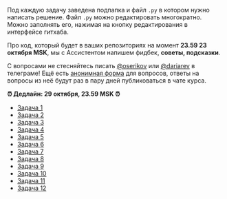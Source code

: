 Под каждую задачу заведена подпапка и файл `.py` в котором нужно написать решение. Файл `.py` можно редактировать многократно. Можно заполнять его, нажимая на кнопку редактирования в интерфейсе гитхаба.

Про код, который будет в ваших репозиториях на момент **23.59 23 октября MSK**, мы с Ассистентом напишем фидбек, **советы, подсказки**. 

С вопросами не стесняйтесь писать [@oserikov](https://t.me/oserikov) или [@dariarev](https://t.me/dariarev) в телеграме! Ещё есть [анонимная форма](https://forms.gle/11w5bn2gtLLiVQzA6) для вопросов, ответы на вопросы из неё будут раз в пару дней публиковаться в чате курса.

**⏰ Дедлайн: 29 октября, 23.59 MSK ⏰** 


* [Задача 1](task_1)
* [Задача 2](task_2)
* [Задача 3](task_3)
* [Задача 4](task_4)
* [Задача 5](task_5)
* [Задача 6](task_6)
* [Задача 7](task_7)
* [Задача 8](task_8)
* [Задача 9](task_9)
* [Задача 10](task_10)
* [Задача 11](task_11)
* [Задача 12](task_12)
